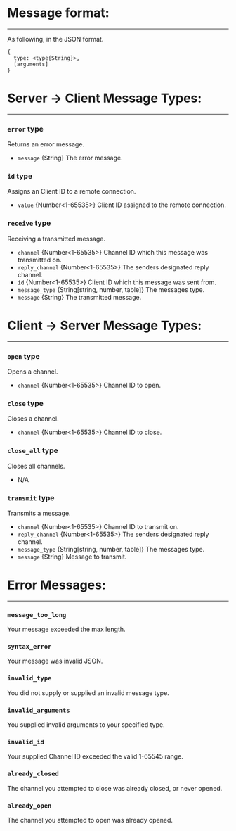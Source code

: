 # **Message format**:

---

As following, in the JSON format.

    {
      type: <type{String}>,
      [arguments]
    }

# **Server -> Client Message Types**:

---

### `error` type
Returns an error message.
 - `message` {String} The error message.

### `id` type
Assigns an Client ID to a remote connection.
 - `value` {Number<1-65535>} Client ID assigned to the remote connection.

### `receive` type
Receiving a transmitted message.
 - `channel` {Number<1-65535>} Channel ID which this message was transmitted on.
 - `reply_channel` {Number<1-65535>} The senders designated reply channel.
 - `id` {Number<1-65535>} Client ID which this message was sent from.
 - `message_type` {String[string, number, table]} The messages type.
 - `message` {String} The transmitted message.

# **Client -> Server Message Types**:

---

### `open` type
Opens a channel.
 - `channel` {Number<1-65535>} Channel ID to open.

### `close` type
Closes a channel.
 - `channel` {Number<1-65535>} Channel ID to close.

### `close_all` type
Closes all channels.
 - N/A

### `transmit` type
Transmits a message.
 - `channel` {Number<1-65535>} Channel ID to transmit on.
 - `reply_channel` {Number<1-65535>} The senders designated reply channel.
 - `message_type` {String[string, number, table]} The messages type.
 - `message` {String} Message to transmit.

# **Error Messages**:

---

### `message_too_long`
Your message exceeded the max length.

### `syntax_error`
Your message was invalid JSON.

### `invalid_type`
You did not supply or supplied an invalid message type.

### `invalid_arguments`
You supplied invalid arguments to your specified type.

### `invalid_id`
Your supplied Channel ID exceeded the valid 1-65545 range.

### `already_closed`
The channel you attempted to close was already closed, or never opened.

### `already_open`
The channel you attempted to open was already opened.